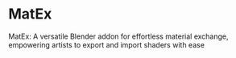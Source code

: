 # MatEx
MatEx: A versatile Blender addon for effortless material exchange, empowering artists to export and import shaders with ease
